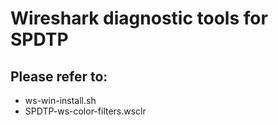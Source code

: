 # Wireshark diagnostic tools for SPDTP

## Please refer to:
* ws-win-install.sh
* SPDTP-ws-color-filters.wsclr
